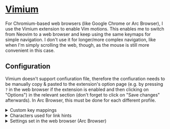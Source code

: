 # [Vimium](https://github.com/philc/vimium)

For Chromium-based web browsers (like Google Chrome or Arc Browser), I use the Vimium extension to
enable Vim motions. This enables me to switch from Neovim to a web browser and keep using the same
keymaps for simple navigation. I don't use it for longer/more complex navigation, like when I'm
simply scrolling the web, though, as the mouse is still more convenient in this case.

## Configuration

Vimium doesn't support confiuration file, therefore the confiuration needs to be manually copy &
pasted to the extension's option page (e.g. by pressing `?` in the web browser if the extension is
enabled and then clicking on "Options") in the relevant section (don't forget to click on "Save
changes" afterwards). In Arc Browser, this must be done for each different profile.

<details>
<summary>Custom key mappings</summary>

```
# Disable all default mappings
# I don't use many mappings and several default mappings don't work as intented in my browser
unmapAll

# Vim-like crolling
map j scrollDown
map k scrollUp
map h scrollLeft
map l scrollRight
map gg scrollToTop
map G scrollToBottom
map <C-d> scrollPageDown
map <C-u> scrollPageUp
map <C-f> scrollFullPageDown
map <C-b> scrollFullPageUp

# Follow link
map f LinkHints.activateMode
map F LinkHints.activateModeToOpenInNewTab

# Other
map ? showHelp
```

</details>

<details>
<summary>Characters used for link hints</summary>

```
hgjfkdlsmqyturieozpabvn
```

</details>

<details>
<summary>Settings set in the web browser (Arc Browser)</summary>

- `<C-j>` & `<C-k>` are mapped to next & previous tab, respectively (Vimium's `nextTab` &
  `previousTab` follow a kind of most recent tab behavior I don't want, see this
  [issue](https://github.com/philc/vimium/issues/4230))
- `<C-h>` & `<C-l>` are mapped to previous & next profile, respectively
- `<C-o>` & `<C-i>` are mapped to go back & forward, respectively
- I use the web browser's `<cmd-t>` instead of Vimium's `createTab` to open a new tab, as when using
  the latter, the new tab is blank without even a search bar
- I use the web browser's `<cmd-w>` instead of Vimium's `removeTab` to close a tab, as when using
  the latter, the tab can't be re-opened neither with the web browser feature nor with Vimium's one

</details>
